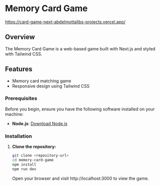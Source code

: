 # Memory Card Game
  https://card-game-next-abdelmottalibs-projects.vercel.app/
## Overview

The Memory Card Game is a web-based game built with Next.js and styled with Tailwind CSS.

## Features

- Memory card matching game
- Responsive design using Tailwind CSS

### Prerequisites

Before you begin, ensure you have the following software installed on your machine:

- **Node.js**: [Download Node.js](https://nodejs.org/)

### Installation

1. **Clone the repository:**

   ```bash
   git clone <repository-url>
   cd memory-card-game
   npm install
   npm run dev
   ```

   Open your browser and visit http://localhost:3000 to view the game.
